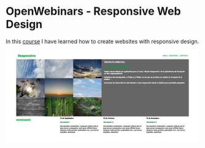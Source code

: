 # OpenWebinars - Responsive Web Design

In this [course](https://openwebinars.net/academia/portada/responsive-web-design/) I have learned how to create websites with responsive design.

![Final Result](img/img0.png)
